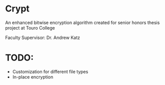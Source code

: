 # Crypt

An enhanced bitwise encryption algorithm created for senior honors thesis project at Touro College

Faculty Supervisor: Dr. Andrew Katz

# TODO:

<ul>
  <li>Customization for different file types</li>
  <li>In-place encryption</li>
